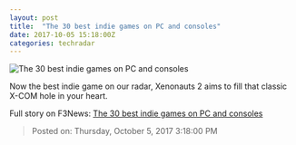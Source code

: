 ```yaml
---
layout: post
title:  "The 30 best indie games on PC and consoles"
date: 2017-10-05 15:18:00Z
categories: techradar
---
```


![The 30 best indie games on PC and consoles](http://cdn.mos.cms.futurecdn.net/kCUXPhLmwENrCjLnmwda4U-1200-80.jpg)

Now the best indie game on our radar, Xenonauts 2 aims to fill that classic X-COM hole in your heart.


Full story on F3News: [The 30 best indie games on PC and consoles](http://www.f3nws.com/n/cHvsDJ)

> Posted on: Thursday, October 5, 2017 3:18:00 PM
